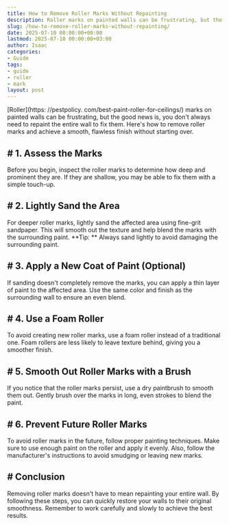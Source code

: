 ```yaml
---
title: How to Remove Roller Marks Without Repainting
description: Roller marks on painted walls can be frustrating, but the good news is, you don't always need to repaint the entire wall to fix them.
slug: /how-to-remove-roller-marks-without-repainting/
date: 2025-07-10 00:00:00+00:00
lastmod: 2025-07-10 00:00:00+03:00
author: Isaac
categories:
- Guide
tags:
- guide
- roller
- mark
layout: post
---
```


[Roller](https: //pestpolicy. com/best-paint-roller-for-ceilings/) marks on painted walls can be frustrating, but the good news is, you don't always need to repaint the entire wall to fix them. Here's how to remove roller marks and achieve a smooth, flawless finish without starting over.

## # 1. Assess the Marks

Before you begin, inspect the roller marks to determine how deep and prominent they are. If they are shallow, you may be able to fix them with a simple touch-up.

## # 2. Lightly Sand the Area

For deeper roller marks, lightly sand the affected area using fine-grit sandpaper. This will smooth out the texture and help blend the marks with the surrounding paint. **Tip: ** Always sand lightly to avoid damaging the surrounding paint.

## # 3. Apply a New Coat of Paint (Optional)

If sanding doesn't completely remove the marks, you can apply a thin layer of paint to the affected area. Use the same color and finish as the surrounding wall to ensure an even blend.

## # 4. Use a Foam Roller

To avoid creating new roller marks, use a foam roller instead of a traditional one. Foam rollers are less likely to leave texture behind, giving you a smoother finish.

## # 5. Smooth Out Roller Marks with a Brush

If you notice that the roller marks persist, use a dry paintbrush to smooth them out. Gently brush over the marks in long, even strokes to blend the paint.

## # 6. Prevent Future Roller Marks

To avoid roller marks in the future, follow proper painting techniques. Make sure to use enough paint on the roller and apply it evenly. Also, follow the manufacturer's instructions to avoid smudging or leaving new marks.

## # Conclusion

Removing roller marks doesn't have to mean repainting your entire wall. By following these steps, you can quickly restore your walls to their original smoothness. Remember to work carefully and slowly to achieve the best results.
